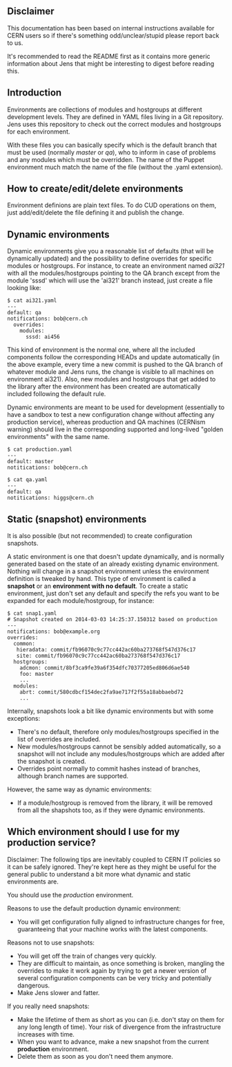 ## Disclaimer

This documentation has been based on internal instructions available for CERN
users so if there's something odd/unclear/stupid please report back to us.

It's recommended to read the README first as it contains more generic
information about Jens that might be interesting to digest before reading this.

## Introduction

Environments are collections of modules and hostgroups at different development
levels. They are defined in YAML files living in a Git repository. Jens uses
this repository to check out the correct modules and hostgroups for each
environment.

With these files you can basically specify which is the default branch that
must be used (normally _master_ or _qa_), who to inform in case of problems and
any modules which must be overridden. The name of the Puppet environment much
match the name of the file (without the .yaml extension).

## How to create/edit/delete environments

Environment definions are plain text files. To do CUD operations on them, just
add/edit/delete the file defining it and publish the change.

## Dynamic environments

Dynamic environments give you a reasonable list of defaults (that will be
dynamically updated) and the possibility to define overrides for specific modules or
hostgroups. For instance, to create an environment named _ai321_ with all the
modules/hostgroups pointing to the QA branch except from the module 'sssd' which
will use the 'ai321' branch instead, just create a file looking like:

```
$ cat ai321.yaml
---
default: qa
notifications: bob@cern.ch
  overrides:
    modules:
      sssd: ai456
```

This kind of environment is the normal one, where all the included components
follow the corresponding HEADs and update automatically (in the above example,
every time a new commit is pushed to the QA branch of whatever module and Jens
runs, the change is visible to all machines on environment ai321). Also, new
modules and hostgroups that get added to the library after the environment has
been created are automatically included following the default rule.

Dynamic environments are meant to be used for development (essentially to have
a sandbox to test a new configuration change without affecting any production
service), whereas production and QA machines (CERNism warning) should live in
the corresponding supported and long-lived "golden environments" with the same
name.

```
$ cat production.yaml
---
default: master
notitications: bob@cern.ch

$ cat qa.yaml
---
default: qa
notitications: higgs@cern.ch
```

## Static (snapshot) environments

It is also possible (but not recommended) to create configuration
snapshots.

A static environment is one that doesn't update dynamically, and is normally
generated based on the state of an already existing dynamic environment.
Nothing will change in a snapshot environment unless the environment definition
is tweaked by hand. This type of environment is called a **snapshot** or an
**environment with no default**. To create a static environment, just don't set
any default and specify the refs you want to be expanded for each
module/hostgroup, for instance:

```
$ cat snap1.yaml
# Snapshot created on 2014-03-03 14:25:37.150312 based on production
---
notifications: bob@example.org
overrides:
  common:
   hieradata: commit/fb96070c9c77cc442ac60ba273768f547d376c17
   site: commit/fb96070c9c77cc442ac60ba273768f547d376c17
  hostgroups:
    adcmon: commit/8bf3ca9fe39a6f354dfc70377205ed806d6ae540
    foo: master
    ...
  modules:
    abrt: commit/580cdbcf154dec2fa9ae717f2f55a18abbaebd72
    ...
```

Internally, snapshots look a bit like dynamic environments but with some
exceptions:

* There's no default, therefore only modules/hostgroups specified in the list
  of overrides are included.
* New modules/hostgroups cannot be sensibly added automatically, so a snapshot
  will not include any modules/hostgroups which are added after the snapshot
  is created.
* Overrides point normally to commit hashes instead of branches, although
  branch names are supported.

However, the same way as dynamic environments:

* If a module/hostgroup is removed from the library, it will be removed from
  all the shapshots too, as if they were dynamic environments.

## Which environment should I use for my production service?

Disclaimer: The following tips are inevitably coupled to CERN IT policies so
  it can be safely ignored. They're kept here as they might be useful for the
  general public to understand a bit more what dynamic and static environments
  are.

You should use the _production_ environment.

Reasons to use the default production dynamic environment:

* You will get configuration fully aligned to infrastructure changes for free,
  guaranteeing that your machine works with the latest components.

Reasons not to use snapshots:

* You will get off the train of changes very quickly.
* They are difficult to maintain, as once something is broken, mangling the
  overrides to make it work again by trying to get a newer version of
  several configuration components can be very tricky and potentially dangerous.
* Make Jens slower and fatter.

If you really need snapshots:

* Make the lifetime of them as short as you can (i.e. don't stay on them
  for any long length of time). Your risk of divergence from the infrastructure
  increases with time.
* When you want to advance, make a new snapshot from the current
  __production__ environment.
* Delete them as soon as you don't need them anymore.
